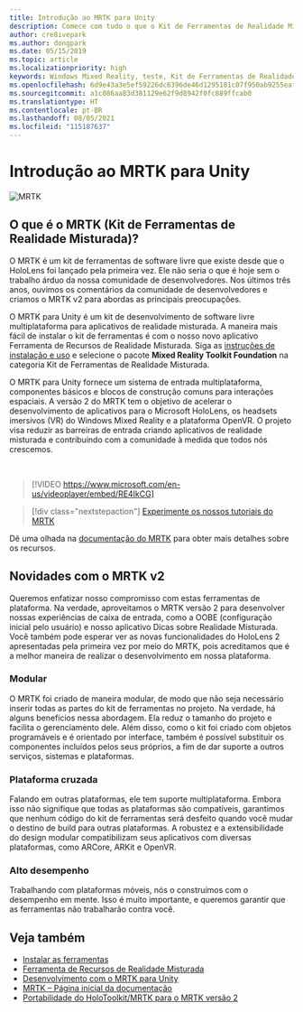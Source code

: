 ```yaml
---
title: Introdução ao MRTK para Unity
description: Comece com tudo o que o Kit de Ferramentas de Realidade Misturada multiplataforma tem para oferecer para novos desenvolvedores de realidade misturada.
author: cre8ivepark
ms.author: dongpark
ms.date: 05/15/2019
ms.topic: article
ms.localizationpriority: high
keywords: Windows Mixed Reality, teste, Kit de Ferramentas de Realidade Misturada, MRTK versão 2, MRTK, ferramentas, SDK, HoloLens, HoloLens 2, headset de realidade misturada, headset do windows mixed reality, headset de realidade virtual, multiplataforma
ms.openlocfilehash: 6d9e43a3e5ef59226dc6396de46d1295181c07f950ab9255eaf8503f973a2f43
ms.sourcegitcommit: a1c086aa83d381129e62f9d8942f0fc889ffcab0
ms.translationtype: HT
ms.contentlocale: pt-BR
ms.lasthandoff: 08/05/2021
ms.locfileid: "115187637"
---
```

# <a name="introducing-mrtk-for-unity"></a>Introdução ao MRTK para Unity

![MRTK](../../design/images/MRTK_UX_Hero.png)

## <a name="what-is-mixed-reality-toolkit-mrtk"></a>O que é o MRTK (Kit de Ferramentas de Realidade Misturada)?

O MRTK é um kit de ferramentas de software livre que existe desde que o HoloLens foi lançado pela primeira vez. Ele não seria o que é hoje sem o trabalho árduo da nossa comunidade de desenvolvedores. Nos últimos três anos, ouvimos os comentários da comunidade de desenvolvedores e criamos o MRTK v2 para abordas as principais preocupações.  

O MRTK para Unity é um kit de desenvolvimento de software livre multiplataforma para aplicativos de realidade misturada. A maneira mais fácil de instalar o kit de ferramentas é com o nosso novo aplicativo Ferramenta de Recursos de Realidade Misturada. Siga as [instruções de instalação e uso](welcome-to-mr-feature-tool.md) e selecione o pacote **Mixed Reality Toolkit Foundation** na categoria Kit de Ferramentas de Realidade Misturada.

O MRTK para Unity fornece um sistema de entrada multiplataforma, componentes básicos e blocos de construção comuns para interações espaciais. A versão 2 do MRTK tem o objetivo de acelerar o desenvolvimento de aplicativos para o Microsoft HoloLens, os headsets imersivos (VR) do Windows Mixed Reality e a plataforma OpenVR. O projeto visa reduzir as barreiras de entrada criando aplicativos de realidade misturada e contribuindo com a comunidade à medida que todos nós crescemos.

<br>

> [!VIDEO https://www.microsoft.com/en-us/videoplayer/embed/RE4IkCG]

> [!div class="nextstepaction"]
> [Experimente os nossos tutoriais do MRTK](tutorials/mr-learning-base-01.md)

Dê uma olhada na [documentação do MRTK](/windows/mixed-reality/mrtk-unity) para obter mais detalhes sobre os recursos.

## <a name="new-with-mrtk-v2"></a>Novidades com o MRTK v2

Queremos enfatizar nosso compromisso com estas ferramentas de plataforma.  Na verdade, aproveitamos o MRTK versão 2 para desenvolver nossas experiências de caixa de entrada, como a OOBE (configuração inicial pelo usuário) e nosso aplicativo Dicas sobre Realidade Misturada. Você também pode esperar ver as novas funcionalidades do HoloLens 2 apresentadas pela primeira vez por meio do MRTK, pois acreditamos que é a melhor maneira de realizar o desenvolvimento em nossa plataforma.

### <a name="modular"></a>Modular

O MRTK foi criado de maneira modular, de modo que não seja necessário inserir todas as partes do kit de ferramentas no projeto.  Na verdade, há alguns benefícios nessa abordagem.  Ela reduz o tamanho do projeto e facilita o gerenciamento dele.  Além disso, como o kit foi criado com objetos programáveis e é orientado por interface, também é possível substituir os componentes incluídos pelos seus próprios, a fim de dar suporte a outros serviços, sistemas e plataformas.

### <a name="cross-platform"></a>Plataforma cruzada

Falando em outras plataformas, ele tem suporte multiplataforma.  Embora isso não signifique que todas as plataformas são compatíveis, garantimos que nenhum código do kit de ferramentas será desfeito quando você mudar o destino de build para outras plataformas.  A robustez e a extensibilidade do design modular compatibilizam seus aplicativos com diversas plataformas, como ARCore, ARKit e OpenVR.

### <a name="performant"></a>Alto desempenho

Trabalhando com plataformas móveis, nós o construímos com o desempenho em mente.  Isso é muito importante, e queremos garantir que as ferramentas não trabalharão contra você.

## <a name="see-also"></a>Veja também

* [Instalar as ferramentas](../install-the-tools.md)
* [Ferramenta de Recursos de Realidade Misturada](welcome-to-mr-feature-tool.md)
* [Desenvolvimento com o MRTK para Unity](unity-development-overview.md)
* [MRTK – Página inicial da documentação](/windows/mixed-reality/mrtk-unity/)
* [Portabilidade do HoloToolkit/MRTK para o MRTK versão 2](/windows/mixed-reality/mrtk-unity/updates-deployment/htk-to-mrtk-porting-guide)
